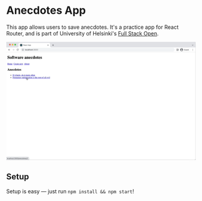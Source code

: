 # Anecdotes App

This app allows users to save anecdotes.
It's a practice app for React Router, and is part of University of Helsinki's [Full Stack Open](https://fullstackopen.com/en/).

![Demo](demo.gif)

## Setup

Setup is easy — just run `npm install && npm start`!
